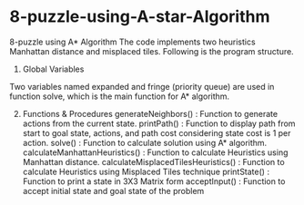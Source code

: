 # 8-puzzle-using-A-star-Algorithm
8-puzzle using A* Algorithm
The code implements two heuristics Manhattan distance and misplaced tiles. Following
is the program structure.
1. Global Variables

Two variables named expanded and fringe (priority queue) are used in function solve,
which is the main function for A* algorithm.

2. Functions & Procedures
generateNeighbors() : Function to generate actions from the current state.
printPath() : Function to display path from start to goal state, actions, and path cost
considering state cost is 1 per action.
solve() : Function to calculate solution using A* algorithm.
calculateManhattanHeuristics() : Function to calculate Heuristics using Manhattan
distance.
calculateMisplacedTilesHeuristics() : Function to calculate Heuristics using
Misplaced Tiles technique
printState() : Function to print a state in 3X3 Matrix form
acceptInput() : Function to accept initial state and goal state of the problem
